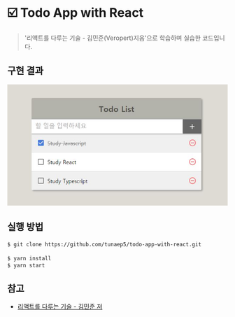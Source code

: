# :ballot_box_with_check: Todo App with React

> '리액트를 다루는 기술 - 김민준(Veropert)지음'으로 학습하며 실습한 코드입니다.

## 구현 결과

![todo_app](./image/todo_app.JPG)

## 실행 방법

```
$ git clone https://github.com/tunaep5/todo-app-with-react.git

$ yarn install
$ yarn start
```

## 참고

- [리액트를 다루는 기술 - 김민준 저](https://m.yes24.com/Goods/Detail/62597469)
